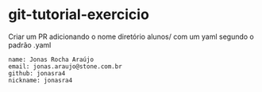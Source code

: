 # git-tutorial-exercicio

Criar um PR adicionando o nome diretório alunos/ com um yaml segundo o padrão <email-da-stone>.yaml

```
name: Jonas Rocha Araújo
email: jonas.araujo@stone.com.br
github: jonasra4
nickname: jonasra4
``````
